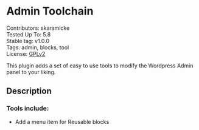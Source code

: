# Admin Toolchain
Contributors: skaramicke  
Tested Up To: 5.8  
Stable tag: v1.0.0  
Tags: admin, blocks, tool  
License: [GPLv2](http://www.gnu.org/licenses/gpl-2.0.html)

This plugin adds a set of easy to use tools to modify the Wordpress Admin panel to your liking.

## Description

### Tools include:
* Add a menu item for Reusable blocks